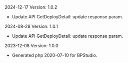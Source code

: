 2024-12-17 Version: 1.0.2
- Update API GetDeployDetail: update response param.


2024-08-28 Version: 1.0.1
- Update API GetDeployDetail: update response param.


2023-12-08 Version: 1.0.0
- Generated php 2020-07-10 for BPStudio.

